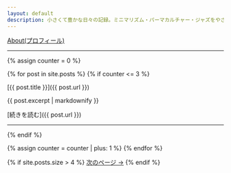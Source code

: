 ```yaml
---
layout: default
description: 小さくて豊かな日々の記録。ミニマリズム・パーマカルチャー・ジャズをやさしくつなぐ暮らしの記録です🌿
---
```


[About(プロフィール)](profile.md)

---

{% assign counter = 0 %}

{% for post in site.posts %}
  {% if counter <= 3 %}
  <!-- 最新〜4番目まで（抜粋＋続きを読む） -->
  [{{ post.title }}]({{ post.url }})

  {{ post.excerpt | markdownify }}

  [続きを読む]({{ post.url }})

  ---
  {% endif %}

  {% assign counter = counter | plus: 1 %}
{% endfor %}

{% if site.posts.size > 4 %}
[次のページ →](/page2.md)
{% endif %}
